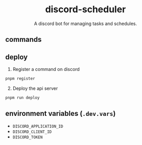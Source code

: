<div align="center">

# discord-scheduler

A discord bot for managing tasks and schedules.

</div>

## commands



## deploy

1. Register a command on discord

```sh
pnpm register
```

2. Deploy the api server

```sh
pnpm run deploy
```

## environment variables (`.dev.vars`)

- `DISCORD_APPLICATION_ID`
- `DISCORD_CLIENT_ID`
- `DISCORD_TOKEN`
